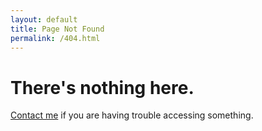 ```yaml
---
layout: default
title: Page Not Found
permalink: /404.html
---
```


# There's nothing here.

[Contact me](mailto:max@mdc.io) if you are having trouble accessing something.
